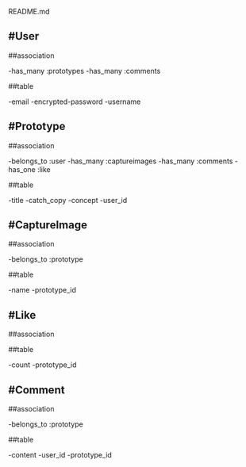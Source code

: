 README.md

#User
---
##association

  -has_many :prototypes
  -has_many :comments

##table

-email
-encrypted-password
-username


#Prototype
---
##association

  -belongs_to :user
  -has_many :captureimages
  -has_many :comments
  -has_one :like

##table

-title
-catch_copy
-concept
-user_id

#CaptureImage
---
##association

  -belongs_to :prototype

##table

-name
-prototype_id
<!-- user_name????? -->

#Like
---
##association

<!-- わからず -->

##table

-count
-prototype_id

#Comment
---
##association

  -belongs_to :prototype

##table

-content
-user_id
-prototype_id